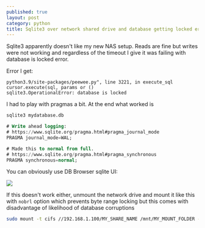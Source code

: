 ```yaml
---
published: true
layout: post
category: python
title: Sqlite3 over network shared drive and database getting locked error
---
```

Sqlite3 apparently doesn't like my new NAS setup. Reads are fine but writes were not working and regardless of the timeout I give it was failing with database is locked error.

Error I get: 

```
python3.9/site-packages/peewee.py", line 3221, in execute_sql                                        cursor.execute(sql, params or () 
sqlite3.OperationalError: database is locked     
```

I had to play with pragmas a bit. At the end what worked is 

```sql
sqlite3 mydatabase.db

# Write ahead logging: 
# https://www.sqlite.org/pragma.html#pragma_journal_mode
PRAGMA journal_mode=WAL;

# Made this to normal from full.
# https://www.sqlite.org/pragma.html#pragma_synchronous
PRAGMA synchronous=normal;
```

You can obviously use DB Browser sqlite UI:

![](https://devdala.files.wordpress.com/2023/04/screenshot-2023-04-15-010508.png)

If this doesn't work either, unmount the network drive and mount it like this with `nobrl` option which prevents byte range locking but this comes with disadvantage of likelihood of database corruptions

```bash
sudo mount -t cifs //192.168.1.100/MY_SHARE_NAME /mnt/MY_MOUNT_FOLDER -o username=my_user,password=my_pass,uid=$(id -u),gid=$(id -g),nobrl
```